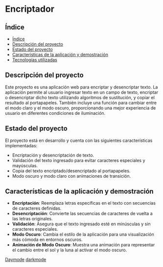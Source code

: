 # Encriptador

## Índice


* [Índice](#índice)
* [Descripción del proyecto](#descripción-del-proyecto)
* [Estado del proyecto](#estado-del-proyecto)
* [Características de la aplicación y demostración](#características-de-la-aplicación-y-demostración)
* [Tecnologías utilizadas](#tecnologías-utilizadas)
  
## Descripción del proyecto

Este proyecto es una aplicación web para encriptar y desencriptar texto. La aplicación permite al usuario ingresar texto en un campo de texto, encriptar o desencriptar dicho texto utilizando algoritmos de sustitución, y copiar el resultado al portapapeles. También incluye una función para cambiar entre el modo claro y el modo oscuro, proporcionando una mejor experiencia de usuario en diferentes condiciones de iluminación.

## Estado del proyecto

El proyecto está en desarrollo y cuenta con las siguientes características implementadas:
- Encriptación y desencriptación de texto.
- Validación del texto ingresado para evitar caracteres especiales y mayúsculas.
- Copia del texto encriptado/desencriptado al portapapeles.
- Modo oscuro y modo claro con animaciones de transición.

## Características de la aplicación y demostración

- **Encriptación**: Reemplaza letras específicas en el texto con secuencias de caracteres definidas.
- **Desencriptación**: Convierte las secuencias de caracteres de vuelta a las letras originales.
- **Validación**: Asegura que el texto ingresado esté en minúsculas y sin caracteres especiales.
- **Modo Oscuro**: Cambia el estilo de la aplicación para una visualización más cómoda en entornos oscuros.
- **Animación de Modo Oscuro**: Muestra una animación para representar el cambio entre el sol y la luna al activar el modo oscuro.

[Daymode](https://github.com/user-attachments/assets/a56a0cac-c75d-4d4e-b4f9-dabc025ef7c9)
[darkmode](https://github.com/user-attachments/assets/138d22ce-bb2e-4aa1-8d63-7157b9af5522)
